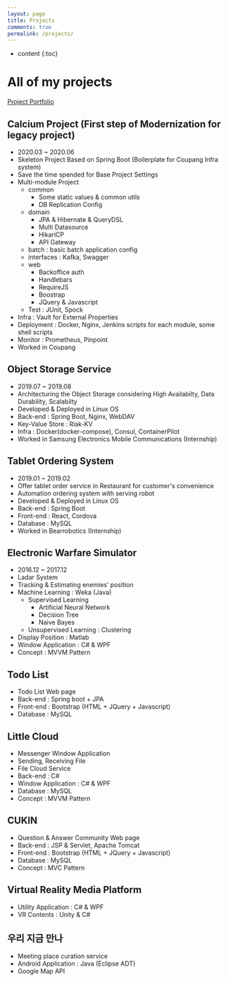 ```yaml
---
layout: page
title: Projects
comments: true
permalink: /projects/
---
```


* content
{:toc}

# All of my projects

[Project Portfolio](./../downloads/leethyun_portfolio_v3.pdf)

## Calcium Project (First step of Modernization for legacy project)
* 2020.03 ~ 2020.06
* Skeleton Project Based on Spring Boot (Boilerplate for Coupang Infra system)
* Save the time spended for Base Project Settings
* Multi-module Project
  * common
    * Some static values & common utils
    * DB Replication Config
  * domain
    * JPA & Hibernate & QueryDSL
    * Multi Datasource
    * HikariCP
    * API Gateway
  * batch : basic batch application config
  * interfaces : Kafka, Swagger
  * web
    * Backoffice auth
    * Handlebars
    * RequireJS
    * Boostrap
    * JQuery & Javascript
  * Test : JUnit, Spock
* Infra : Vault for External Properties
* Deployment : Docker, Nginx, Jenkins scripts for each module, some shell scripts
* Monitor : Prometheus, Pinpoint
* Worked in Coupang

## Object Storage Service
* 2019.07 ~ 2019.08
* Architecturing the Object Storage considering High Availabilty, Data Durability, Scalabilty
* Developed & Deployed in Linux OS
* Back-end : Spring Boot, Nginx, WebDAV
* Key-Value Store : Riak-KV
* Infra : Docker(docker-compose), Consul, ContainerPilot
* Worked in Samsung Electronics Mobile Communications (Internship)

## Tablet Ordering System
* 2019.01 ~ 2019.02
* Offer tablet order service in Restaurant for customer's convenience
* Automation ordering system with serving robot
* Developed & Deployed in Linux OS
* Back-end : Spring Boot
* Front-end : React, Cordova
* Database : MySQL
* Worked in Bearrobotics (Internship)

## Electronic Warfare Simulator
* 2016.12 ~ 2017.12
* Ladar System
* Tracking & Estimating enemies’ position
* Machine Learning : Weka (Java)
   * Supervised Learning
      * Artificial Neural Network
      * Decision Tree
      * Naive Bayes
   * Unsupervised Learning : Clustering
* Display Position : Matlab
* Window Application : C# & WPF
* Concept : MVVM Pattern

## Todo List

- Todo List Web page
- Back-end : Spring boot + JPA
- Front-end : Bootstrap (HTML + JQuery + Javascript)
- Database : MySQL

## Little Cloud

- Messenger Window Application
- Sending, Receiving File
- File Cloud Service
- Back-end : C#
- Window Application : C# & WPF
- Database : MySQL
- Concept : MVVM Pattern

## CUKIN

- Question & Answer Community Web page
- Back-end : JSP & Servlet, Apache Tomcat
- Front-end : Bootstrap (HTML + JQuery + Javascript)
- Database : MySQL
- Concept : MVC Pattern

## Virtual Reality Media Platform

- Utility Application : C# & WPF
- VR Contents : Unity & C#

## 우리 지금 만나

- Meeting place curation service
- Android Application : Java (Eclipse ADT)
- Google Map API